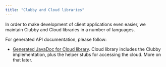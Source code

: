 ```yaml
---
title: "Clubby and Cloud libraries"
---
```


In order to make development of client applications even easier, we maintain
Clubby and Cloud libraries in a number of languages.

For generated API documentation, please follow:

- [Generated JavaDoc for Cloud library](/cloud_java/latest). Cloud library
  includes the Clubby implementation, plus the helper stubs for accessing the
  cloud. More on that later.


